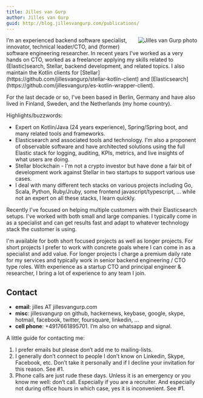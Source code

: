```yaml
---
title: Jilles van Gurp
author: Jilles van Gurp
guid: http://blog.jillesvangurp.com/publications/
---
```

<img alt="Jilles van Gurp photo" src="https://en.gravatar.com/userimage/227586/49ce2cb62cc80e45d963cc055ce6edb8.jpg?size=300" style="float:right;margin-left:1em;margin-bottom:1em;"/>
I’m an experienced backend software specialist, innovator, technical leader/CTO, and (former) software engineering researcher. In recent years I've worked as a very hands on CTO,  worked as a freelancer applying my skills related to (Elastic)search, Stellar, backend development, and related topics. I also maintain the Kotlin clients for [Stellar](https://github.com/jillesvangurp/stellar-kotlin-client) and [Elasticsearch](https://github.com/jillesvangurp/es-kotlin-wrapper-client).

For the last decade or so, I've been based in Berlin, Germany and have also lived in Finland, Sweden, and the Netherlands (my home country).

Highlights/buzzwords:

- Expert on Kotlin/Java (24 years experience), Spring/Spring boot, and many related tools and frameworks.
- Elasticsearch and associated tools and technology. I'm also a proponent of observable software and have architected solutions using the full Elastic stack for logging, auditing, KPIs, metrics, and live insights of what users are doing.
- Stellar blockchain - I'm not a crypto investor but have done a fair bit of development work against Stellar in two startups to support various use cases.
- I deal with many different tech stacks on various projects including Go, Scala, Python, Ruby/Jruby, some frontend javascript/typescript, ... while not an expert on all these stacks, I learn quickly.

Recently I've focused on helping multiple customers with their Elasticsearch setups. I've worked with both small and large companies. I typically come in as a specialist and can get results fast and adapt to whatever technology stack the customer is using.

I'm available for both short focused projects as well as longer projects. For short projects I prefer to work with concrete goals where I can come in as a specialist and add value. For longer projects I charge a premium daily rate for my services and typically work in senior backend engineering / CTO type roles. With experience as a startup CTO and principal engineer & researcher, I bring a lot of experience to any team I join.

## Contact

- **email**: jilles AT jillesvangurp.com
- **misc**: jillesvangurp on github, hackernews, keybase, google, skype, hotmail, facebook, twitter, foursquare, linkedin, …
- **cell phone**: +4917661895701. I’m also on whatsapp and signal.

A little guide for contacting me:

1. I prefer emails but please don’t add me to mailing-lists.
1. I generally don’t connect to people I don’t know on Linkedin, Skype, Facebook, etc. Don’t take it personally and if I decline your invitation for this reason. See #1.
1. Phone calls are just rude these days. Unless it is an emergency or you know me well: don’t call. Especially if you are a recruiter. And especially not during office hours in which case, yes it is inconvenient. See #1.
